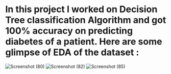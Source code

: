 # In this project I worked on Decision Tree classification Algorithm and got 100% accuracy on predicting diabetes of a patient. Here are some glimpse of EDA of the dataset :
![Screenshot (80)](https://github.com/SpandanBandhu/Diabetes-Prediction-ML-Project/assets/96427941/e8b64344-c240-46ee-9a89-462604b269e3)
![Screenshot (82)](https://github.com/SpandanBandhu/Diabetes-Prediction-ML-Project/assets/96427941/11d7e2a2-e0da-4ba2-9a6f-4fb5569ee784)
![Screenshot (85)](https://github.com/SpandanBandhu/Diabetes-Prediction-ML-Project/assets/96427941/61e5f59d-6700-47f5-a309-dc3dc661735b)
